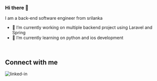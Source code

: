 ### Hi there 👋
I am a back-end software engineer from srilanka

- 🔭 I’m currently working on multiple backend project using Laravel and Spring
- 🌱 I’m currently learning on python and ios development
<br>

## Connect with me

[<img align="left" alt="linked-in" src="https://img.shields.io/badge/linkedin-%230077B5.svg?&style=for-the-badge&logo=linkedin&logoColor=white" />](https://www.linkedin.com/in/rizvisharis)
